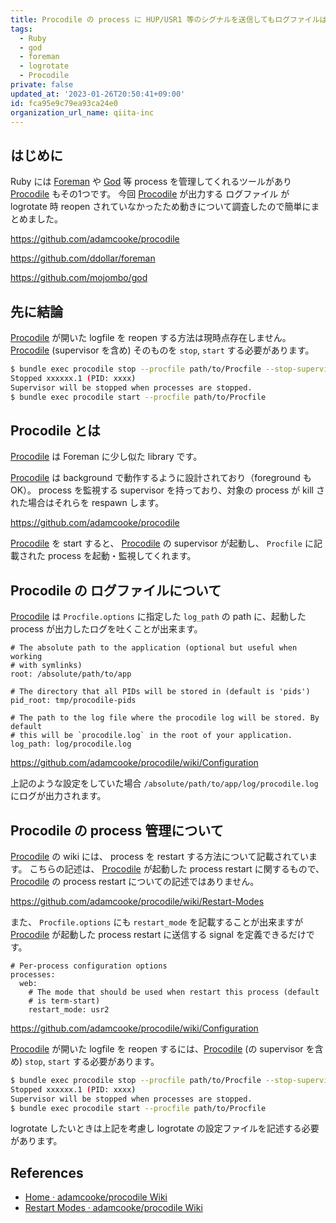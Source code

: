 ```yaml
---
title: Procodile の process に HUP/USR1 等のシグナルを送信してもログファイルは reopen しません
tags:
  - Ruby
  - god
  - foreman
  - logrotate
  - Procodile
private: false
updated_at: '2023-01-26T20:50:41+09:00'
id: fca95e9c79ea93ca24e0
organization_url_name: qiita-inc
---
```

## はじめに

Ruby には [Foreman] や [God] 等 process を管理してくれるツールがあり [Procodile] もその1つです。
今回 [Procodile] が出力する ログファイル が logrotate 時 reopen されていなかったため動きについて調査したので簡単にまとめました。

https://github.com/adamcooke/procodile

https://github.com/ddollar/foreman

https://github.com/mojombo/god

## 先に結論

[Procodile] が開いた logfile を reopen する方法は現時点存在しません。
[Procodile] (supervisor を含め) そのものを `stop`, `start` する必要があります。

```sh
$ bundle exec procodile stop --procfile path/to/Procfile --stop-supervisor
Stopped xxxxxx.1 (PID: xxxx)
Supervisor will be stopped when processes are stopped.
$ bundle exec procodile start --procfile path/to/Procfile
```

## Procodile とは

[Procodile] は Foreman に少し似た library です。

[Procodile] は background で動作するように設計されており（foreground も OK）。
process を監視する supervisor を持っており、対象の process が kill された場合はそれらを respawn します。

https://github.com/adamcooke/procodile

[Procodile] を start すると、 [Procodile] の supervisor が起動し、 `Procfile` に記載された process を起動・監視してくれます。

## Procodile の ログファイルについて

[Procodile] は `Procfile.options` に指定した `log_path` の path に、起動した process が出力したログを吐くことが出来ます。

```yml:Procfile.options
# The absolute path to the application (optional but useful when working
# with symlinks)
root: /absolute/path/to/app

# The directory that all PIDs will be stored in (default is 'pids')
pid_root: tmp/procodile-pids

# The path to the log file where the procodile log will be stored. By default
# this will be `procodile.log` in the root of your application.
log_path: log/procodile.log
```

https://github.com/adamcooke/procodile/wiki/Configuration


上記のような設定をしていた場合 `/absolute/path/to/app/log/procodile.log` にログが出力されます。


## Procodile の process 管理について

[Procodile] の wiki には、 process を restart する方法について記載されています。
こちらの記述は、 [Procodile] が起動した process restart に関するもので、  [Procodile] の process restart についての記述ではありません。

https://github.com/adamcooke/procodile/wiki/Restart-Modes

また、 `Procfile.options` にも `restart_mode` を記載することが出来ますが [Procodile] が起動した process restart に送信する signal を定義できるだけです。

```yml:restart_mode を term-start から usr2 に変更する場合
# Per-process configuration options
processes:
  web:
    # The mode that should be used when restart this process (default
    # is term-start)
    restart_mode: usr2
```

https://github.com/adamcooke/procodile/wiki/Configuration

[Procodile] が開いた logfile を reopen するには、[Procodile] (の supervisor を含め) `stop`, `start` する必要があります。

```sh
$ bundle exec procodile stop --procfile path/to/Procfile --stop-supervisor
Stopped xxxxxx.1 (PID: xxxx)
Supervisor will be stopped when processes are stopped.
$ bundle exec procodile start --procfile path/to/Procfile
```

logrotate したいときは上記を考慮し logrotate の設定ファイルを記述する必要があります。

## References

- [Home · adamcooke/procodile Wiki](https://github.com/adamcooke/procodile/wiki)
- [Restart Modes · adamcooke/procodile Wiki](https://github.com/adamcooke/procodile/wiki/Restart-Modes)


[Foreman]: https://github.com/ddollar/foreman
[God]: https://github.com/mojombo/god
[Procodile]: https://github.com/adamcooke/procodile
